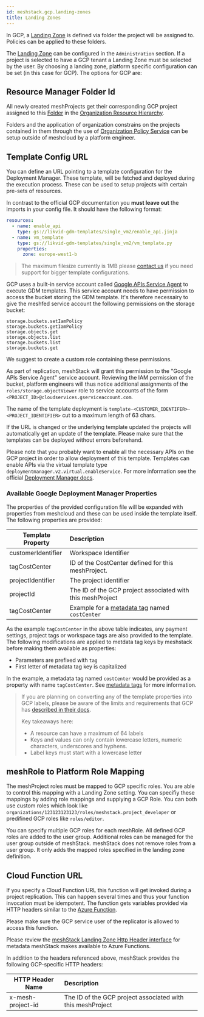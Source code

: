 ```yaml
---
id: meshstack.gcp.landing-zones
title: Landing Zones
---
```


In GCP, a [Landing Zone](/new-concept-landingzone) is defined via folder the project will be assigned to. Policies can be applied
to these folders.

The [Landing Zone](/new-concept-landingzone) can be configured in the `Administration` section. If a project is selected to have a GCP tenant a Landing Zone must be selected by the user. By choosing a landing zone, platform specific configuration can be set (in this case for GCP). The options for GCP are:

## Resource Manager Folder Id

All newly created meshProjects get their corresponding GCP project assigned to this [Folder](https://cloud.google.com/resource-manager/docs/creating-managing-folders) in the [Organization Resource Hierarchy](https://cloud.google.com/resource-manager/docs/cloud-platform-resource-hierarchy).

Folders and the application of organization constrains on the projects contained in them through the use of [Organization Policy Service](https://cloud.google.com/resource-manager/docs/organization-policy/overview) can be setup outside of meshcloud by a platform engineer.

## Template Config URL

You can define an URL pointing to a template configuration for the Deployment Manager. These template, will be fetched and deployed during the execution process. These can be used to setup projects with certain pre-sets of resources.

In contrast to the official GCP documentation you **must leave out** the imports in your config file. It should have the following format:

```yaml
resources:
  - name: enable_api
    type: gs://likvid-gdm-templates/single_vm2/enable_api.jinja
  - name: vm_template
    type: gs://likvid-gdm-templates/single_vm2/vm_template.py
    properties:
      zone: europe-west1-b
```

> The maximum filesize currently is 1MB please [contact us](mailto:support@meshcloud.io) if you need support for bigger template configurations.

GCP uses a built-in service account called [Google APIs Service Agent](https://cloud.google.com/iam/docs/service-accounts#google-managed) to execute GDM templates.
This service account needs to have permission to access the bucket storing the GDM template. It's therefore necessairy to give the meshfed service account the following permissions on the storage bucket:

```text
storage.buckets.setIamPolicy
storage.buckets.getIamPolicy
storage.objects.get
storage.objects.list
storage.buckets.list
storage.buckets.get
```

We suggest to create a custom role containing these permissions.

As part of replication, meshStack will grant this permission to the "Google APIs Service Agent" service account. Reviewing the IAM permission of the bucket, platform engineers will thus notice additional assignments of the `roles/storage.objectViewer` role to service accounts of the form `<PROJECT_ID>@cloudservices.gserviceaccount.com`.

The name of the template deployment is `template-<CUSTOMER_IDENTIFER>-<PROJECT_IDENTIFIER>` cut to a maximum length of 63 chars.

If the URL is changed or the underlying template updated the projects will automatically get an update of the template. Please make sure that the templates can be deployed without errors beforehand.

Please note that you probably want to enable all the necessary APIs on the GCP project in order to allow deployment of this template. Templates can enable APIs via the virtual template type `deploymentmanager.v2.virtual.enableService`. For more information see the official [Deployment Manager docs](https://cloud.google.com/deployment-manager/docs/configuration/supported-resource-types).

### Available Google Deployment Manager Properties

The properties of the provided configuration file will be expanded with properties from meshcloud and these can be used inside the template itself. The following properties are provided:

| Template Property  | Description                                                                   |
|--------------------| :---------------------------------------------------------------------------- |
| customerIdentifier | Workspace Identifier                                                          |
| tagCostCenter      | ID of the CostCenter defined for this meshProject.                            |
| projectIdentifier  | The project identifier                                                        |
| projectId          | The ID of the GCP project associated with this meshProject                    |
| tagCostCenter      | Example for a [metadata tag](/new-concept-tag) named `costCenter` |

As the example `tagCostCenter` in the above table indicates, any payment settings, project tags or workspace tags are also provided to the template.
The following modifications are applied to metdata tag keys by meshstack before making them available as properties:

- Parameters are prefixed with `tag`
- First letter of metadata tag key is capitalized

In the example, a metadata tag named `costCenter` would be provided as a property with name `tagCostCenter`.
See [metadata tags](/new-concept-tag) for more information.

> If you are planning on converting any of the template properties into GCP labels, please be aware of the limits and requirements
> that GCP has [described in their docs](https://cloud.google.com/compute/docs/labeling-resources#restrictions).
>
> Key takeaways here:
>
> - A resource can have a maximum of 64 labels
> - Keys and values can only contain lowercase letters, numeric characters, underscores and hyphens.
> - Label keys must start with a lowercase letter

## meshRole to Platform Role Mapping

The meshProject roles must be mapped to GCP specific roles. You are able to control this mapping with a Landing Zone setting. You can specifiy these mappings by adding role mappings and supplying a GCP Role. You can both use custom roles which look like `organizations/123123123123/roles/meshstack.project_developer` or predifined GCP roles like `roles/editor`.

You can specify multiple GCP roles for each meshRole. All defined GCP roles are added to the user group. Additional roles can be managed for the user group outside of meshStack. meshStack does not remove roles from a user group. It only adds the mapped roles specified in the landing zone definition.

## Cloud Function URL

If you specify a Cloud Function URL this function will get invoked during a project replication. This can happen several times and thus your function invocation must be idempotent. The function gets variables provided via HTTP headers similar to the [Azure Function](meshstack.azure.landing-zones.md#azure-function).

Please make sure the GCP service user of the replicator is allowed to access this function.

Please review the [meshStack Landing Zone Http Header interface](todofixlink) for metadata meshStack makes available to Azure Functions.

In addition to the headers referenced above, meshStack provides the following GCP-specific HTTP headers:

| HTTP Header Name  | Description                                                |
| ----------------- | :--------------------------------------------------------- |
| x-mesh-project-id | The ID of the GCP project associated with this meshProject |
